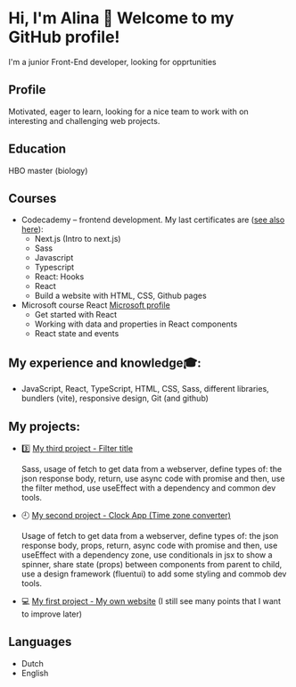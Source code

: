 # Hi, I'm Alina 👋 Welcome to my GitHub profile!

 I'm a junior Front-End developer, looking for opprtunities
 
## Profile
 
Motivated, eager to learn, looking for a nice team to work with on interesting and challenging web projects.

## Education

HBO master (biology)

## Сourses

- Codecademy – frontend development.
  My last certificates are ([see also here](https://www.codecademy.com/profiles/Alina100)):
    - Next.js (Intro to next.js)
    - Sass
    - Javascript
    - Typescript
    - React: Hooks
    - React
    - Build a website with HTML, CSS, Github pages
- Microsoft course React [Microsoft profile](https://learn.microsoft.com/en-us/users/alinak-1018/)
    - Get started with React
    - Working with data and properties in React components
    - React state and events

## My experience and knowledge🎓:

- JavaScript, React, TypeScript, HTML, CSS, Sass, different libraries, bundlers (vite), responsive design, Git (and github)
  
## My projects:

- :three: [My third project - Filter title](https://mees100.github.io/my-project3/)  

  Sass, usage of fetch to get data from a webserver, define types of: the json response body, return, use async code with promise and then, use the filter method, use useEffect with a dependency and common dev tools.
 
- :clock9: <a href="https://github.com/Mees100/clock-app">My second project - Clock App (Time zone converter)</a>
 
  Usage of fetch to get data from a webserver, define types of: the json response body, props, return, async code with promise and then, use useEffect with a dependency zone, use conditionals in jsx to show a spinner, share state (props) between components from parent to child, use a design framework (fluentui) to add some styling and commob dev tools.

- 💻 <a href="https://github.com/Mees100/Mees100.github.io">My first project - My own website</a> (I still see many points that I want to improve later)

## Languages

- Dutch
- English
 
  




